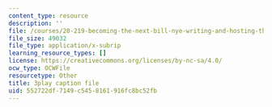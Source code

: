```yaml
---
content_type: resource
description: ''
file: /courses/20-219-becoming-the-next-bill-nye-writing-and-hosting-the-educational-show-january-iap-2015/552722df7149c5458161916fc8bc52fb_iR6FUYCNi5A.srt
file_size: 49032
file_type: application/x-subrip
learning_resource_types: []
license: https://creativecommons.org/licenses/by-nc-sa/4.0/
ocw_type: OCWFile
resourcetype: Other
title: 3play caption file
uid: 552722df-7149-c545-8161-916fc8bc52fb
---
```

